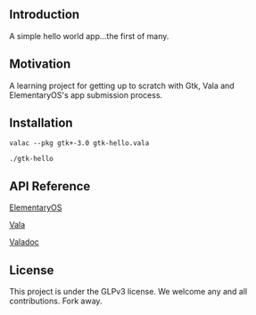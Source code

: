 
## Introduction

A simple hello world app...the first of many. 

## Motivation

A learning project for getting up to scratch with Gtk, Vala and ElementaryOS's app submission process. 

## Installation

`valac --pkg gtk+-3.0 gtk-hello.vala`

`./gtk-hello`

## API Reference

[ElementaryOS](https://elementary.io/docs/code/getting-started#getting-started)

[Vala](https://wiki.gnome.org/Projects/Vala)

[Valadoc](https://valadoc.org)

## License

This project is under the GLPv3 license. We welcome any and all contributions. Fork away.
